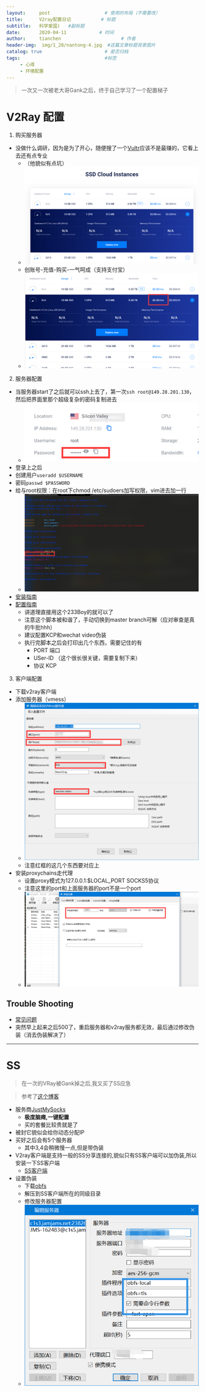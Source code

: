 ```yaml
---
layout:     post                    # 使用的布局（不需要改）
title:      V2ray配置日记           # 标题 
subtitle:   科学爱国)   #副标题
date:       2020-04-11            # 时间
author:     tianchen                      # 作者
header-img:  img/1_28/nantong-4.jpg  #这篇文章标题背景图片  
catalog: true                       # 是否归档
tags:                               #标签
     - 心得
     - 环境配置
---
```


> 一次又一次被老大哥Gank之后，终于自己学习了一个配置梯子

# V2Ray 配置

1. 购买服务器

* 没做什么调研，因为是为了开心，随便搜了一个[Vultr](https://www.vultr.com/products/cloud-compute/)应该不是最赚的，它看上去还有点专业
  * （他貌似有点坑）
  * ![](https://github.com/A-suozhang/MyPicBed/raw/master/img/20200206093039.png)
  * 创账号-充值-购买-一气呵成（支持支付宝）
  * ![](https://github.com/A-suozhang/MyPicBed/raw/master/img/20200206092903.png)

2. 服务器配置

* 当服务器start了之后就可以ssh上去了，第一次```ssh root@149.28.201.130```，然后把界面里那个超级复杂的密码复制进去
  * ![](https://github.com/A-suozhang/MyPicBed/raw/master/img/20200206093217.png)
* 登录上之后
* 创建用户```useradd $USERNAME```
* 密码```passwd $PASSWORD```
* 给与root权限：在root下chmod /etc/sudoers加写权限，vim进去加一行
  * ![](https://github.com/A-suozhang/MyPicBed/raw/master/img/20200206093457.png) 
* [安装指南](https://toutyrater.github.io/prep/install.html)
* [配置指南](https://github.com/233boy/v2ray/wiki/V2Ray%E4%B8%80%E9%94%AE%E5%AE%89%E8%A3%85%E8%84%9A%E6%9C%AC)
  * 讲道理直接用这个233Boy的就可以了
  * 注意这个脚本被和谐了，手动切换到master branch可解（应对审查是真的牛批hhh）
  * 建议配置KCP和wechat video伪装
  * 执行完脚本之后会打印出几个东西，需要记住的有
    * PORT 端口
    * USer-ID （这个很长很关键，需要复制下来）
    * 协议 KCP
  
3. 客户端配置
* 下载v2ray客户端
* 添加服务器（vmess）
  * ![](https://github.com/A-suozhang/MyPicBed/raw/master/img/20200206112610.png)
  * 注意红框的这几个东西要对应上
* 安装proxychains走代理
  * 设置proxy模式为127.0.0.1:$LOCAL_PORT SOCKS5协议
  * 注意这里的port和上面服务器的port不是一个port
  * ![](https://github.com/A-suozhang/MyPicBed/raw/master/img/20200206112833.png)


## Trouble Shooting
* [常见问题](https://233v2.com/post/10/)
* 突然早上起来之后500了，重启服务器和v2ray服务都无效，最后通过修改伪装（消去伪装解决了）

---

# SS

> 在一次的VRay被Gank掉之后,我又买了SS应急

> 参考了[这个博客](https://la4ji.blogspot.com/2018/07/simple-obfs.html)

* 服务商[JustMySocks](https://justmysocks2.net/members/clientarea.php?action=productdetails&id=162483)
  * **极度脑瘫,一键配置**
  * 买的套餐比较贵就是了
* 被封它貌似会给你动态分配IP
* 买好之后会有5个服务器
  * 其中3,4会稍微慢一点,但是带伪装
* V2ray客户端是支持一般的SS分享连接的,貌似只有SS客户端可以加伪装,所以安装一下SS客户端
  * [SS客户端](https://github.com/shadowsocks/shadowsocks-windows/releases)
* 设置伪装
  * 下载[obfs](https://github.com/shadowsocks/simple-obfs/releases)
  * 解压到SS客户端所在的同级目录
  * 修改服务器配置
  * ![](https://github.com/A-suozhang/MyPicBed/raw/master/img/20200411190744.png)
